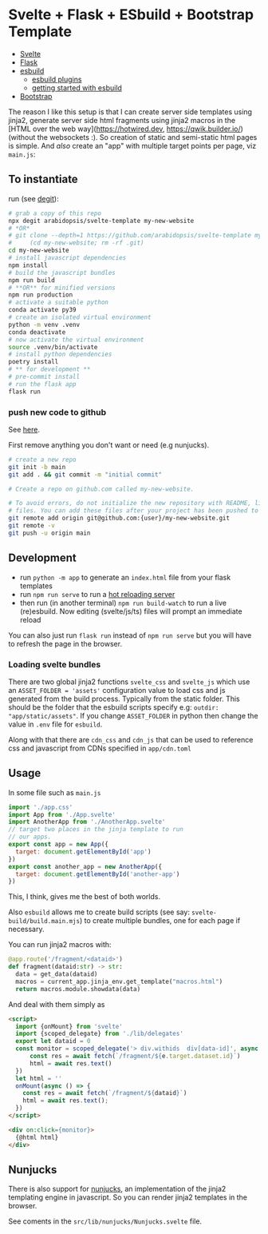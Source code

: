 
# Svelte + Flask + ESbuild + Bootstrap Template

* [Svelte](https://svelte.dev/)
* [Flask](https://flask.palletsprojects.com/)
* [esbuild](https://esbuild.github.io)
  * [esbuild plugins](https://github.com/esbuild/community-plugins)
  * [getting started with esbuild](https://blog.logrocket.com/getting-started-esbuild/)
* [Bootstrap](https://getbootstrap.com/)

The reason I like this setup is that I can create server side
templates using jinja2, generate server side html fragments using
jinja2 macros in the [HTML over the web way](https://hotwired.dev, https://qwik.builder.io/) (without the websockets :).
So creation of static and semi-static html pages is simple.
And *also* create an "app" with multiple target points per page, viz `main.js`:


## To instantiate

run (see [degit](https://github.com/Rich-Harris/degit)):

```bash
# grab a copy of this repo
npx degit arabidopsis/svelte-template my-new-website
# *OR*
# git clone --depth=1 https://github.com/arabidopsis/svelte-template my-new-website && \
#     (cd my-new-website; rm -rf .git)
cd my-new-website
# install javascript dependencies
npm install
# build the javascript bundles
npm run build
# **OR** for minified versions
npm run production
# activate a suitable python
conda activate py39
# create an isolated virtual environment
python -m venv .venv
conda deactivate
# now activate the virtual environment
source .venv/bin/activate
# install python dependencies
poetry install
# ** for development **
# pre-commit install
# run the flask app
flask run
```

### push new code to github

See [here](https://docs.github.com/en/get-started/importing-your-projects-to-github/importing-source-code-to-github/adding-locally-hosted-code-to-github).

First remove anything you don't want or need (e.g nunjucks).

```bash
# create a new repo
git init -b main
git add . && git commit -m "initial commit"

# Create a repo on github.com called my-new-website.

# To avoid errors, do not initialize the new repository with README, license, or gitignore
# files. You can add these files after your project has been pushed to GitHub.
git remote add origin git@github.com:{user}/my-new-website.git
git remote -v
git push -u origin main
```
## Development

* run `python -m app` to generate an `index.html` file from your flask templates
* run `npm run serve` to run a [hot reloading server](https://www.npmjs.com/package/live-server)
* then run (in another terminal) `npm run build-watch` to run a live (re)esbuild. Now editing (svelte/js/ts) files will prompt an immediate reload

You can also just run `flask run` instead of `npm run serve` but you
will have to refresh the page in the browser.


### Loading svelte bundles

There are two global jinja2 functions `svelte_css` and `svelte_js` which
use an `ASSET_FOLDER = 'assets'` configuration value to load css and js generated
from the build process. Typically from the static folder. This should be the folder that the esbuild scripts specify e.g: `outdir: "app/static/assets"`.
If you change `ASSET_FOLDER` in python then change the value in `.env` file
for `esbuild`.

Along with that there are `cdn_css` and `cdn_js` that can be used to
reference css and javascript from CDNs specified in `app/cdn.toml`


## Usage

In some file such as `main.js`

```javascript
import './app.css'
import App from './App.svelte'
import AnotherApp from './AnotherApp.svelte'
// target two places in the jinja template to run
// our apps.
export const app = new App({
  target: document.getElementById('app')
})
export const another_app = new AnotherApp({
  target: document.getElementById('another-app')
})

```
This, I think, gives me the best of both worlds.

Also `esbuild` allows me to create build scripts (see say: `svelte-build/build.main.mjs`)
to create multiple bundles, one for each page if necessary.

You can run jinja2 macros with:

```python
@app.route('/fragment/<dataid>')
def fragment(dataid:str) -> str:
  data = get_data(dataid)
  macros = current_app.jinja_env.get_template("macros.html")
  return macros.module.showdata(data)
```

And deal with them simply as

```html
<script>
  import {onMount} from 'svelte'
  import {scoped_delegate} from './lib/delegates'
  export let dataid = 0
  const monitor = scoped_delegate('> div.withids  div[data-id]', async (e) => {
      const res = await fetch(`/fragment/${e.target.dataset.id}`)
      html = await res.text()
  })
  let html = ''
  onMount(async () => {
    const res = await fetch(`/fragment/${dataid}`)
    html = await res.text();
  })
</script>

<div on:click={monitor}>
  {@html html}
</div>
```


## Nunjucks

There is also support for [nunjucks](https://mozilla.github.io/nunjucks/),
an implementation of the jinja2 templating engine in javascript. So
you can render jinja2 templates in the browser.

See coments in the `src/lib/nunjucks/Nunjucks.svelte` file.
